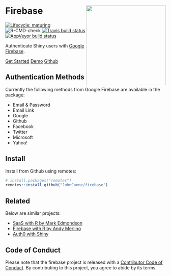 # Firebase <img src="logo.png" align="right" height="250px" />

<!-- badges: start -->
[![Lifecycle: maturing](https://img.shields.io/badge/lifecycle-maturing-blue.svg)](https://www.tidyverse.org/lifecycle/#maturing)
![R-CMD-check](https://github.com/JohnCoene/fireblaze/workflows/R-CMD-check/badge.svg) 
[![Travis build status](https://travis-ci.org/JohnCoene/firebase.svg?branch=master)](https://travis-ci.org/JohnCoene/firebase)
[![AppVeyor build status](https://ci.appveyor.com/api/projects/status/github/JohnCoene/firebase?branch=master&svg=true)](https://ci.appveyor.com/project/JohnCoene/firebase)
<!-- badges: end -->

Authenticate Shiny users with [Google Firebase](https://firebase.google.com).

<a href="articles/get-started.html" class="btn btn-default"><i class="fa fa-rocket blue__color"></i> Get Started</a>
<a href="https://shiny.john-coene.com/firebase" target="_blank" class="btn btn-default"><i class="fa fa-desktop blue__color"></i> Demo</a>
<a href="https://github.com/JohnCoene/firebase" class="btn btn-default"><i class="fa fa-github blue__color"></i> Github</a>

## Authentication Methods

Currently the following methods from Google Firebase are available in the package:

* Email & Password
* Email Link
* Google
* Github
* Facebook
* Twitter
* Microsoft
* Yahoo!

## Install

Install from Github using remotes:

```r
# install.packages("remotes")
remotes::install_github("JohnCoene/firebase")
```

## Related

Below are similar projects:

- [SaaS with R by Mark Edmondson](https://github.com/MarkEdmondson1234/Shiny-R-SaaS/)
- [Firebase with R by Andy Merlino](https://github.com/shinyonfire/sof-auth-example)
- [Auth0 with Shiny](https://auth0.com/blog/adding-authentication-to-shiny-server/)

## Code of Conduct
  
Please note that the firebase project is released with a [Contributor Code of Conduct](https://contributor-covenant.org/version/2/0/CODE_OF_CONDUCT.html). By contributing to this project, you agree to abide by its terms.
